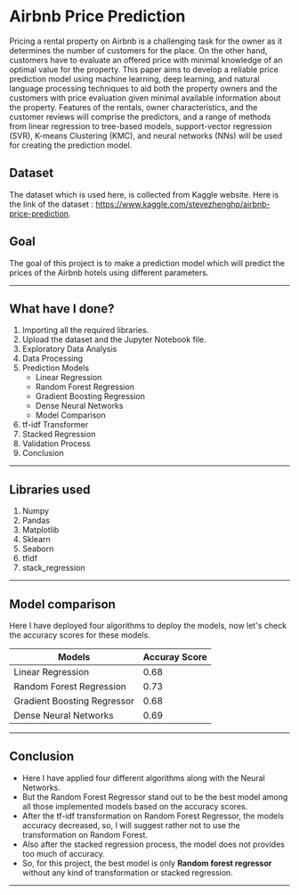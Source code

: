 # Airbnb Price Prediction
Pricing a rental property on Airbnb is a challenging task for the owner as it determines the number of customers for the place. On the other hand, customers have to evaluate an offered price with minimal knowledge of an optimal value for the property. This paper aims to develop a reliable price prediction model using machine learning, deep learning, and natural language processing techniques to aid both the property owners and the customers with price evaluation given minimal available information about the property. Features of the rentals, owner characteristics, and the customer reviews will comprise the predictors, and a range of methods from linear regression to tree-based models, support-vector regression (SVR), K-means Clustering (KMC), and neural networks (NNs) will be used for creating the prediction model.

## Dataset
The dataset which is used here, is collected from Kaggle website. Here is the link of the dataset : https://www.kaggle.com/stevezhenghp/airbnb-price-prediction.

## Goal
The goal of this project is to make a prediction model which will predict the prices of the Airbnb hotels using different parameters.
***************************************

## What have I done?
1. Importing all the required libraries.
2. Upload the dataset and the Jupyter Notebook file.
3. Exploratory Data Analysis
4. Data Processing
5. Prediction Models
    - Linear Regression
    - Random Forest Regression
    - Gradient Boosting Regression
    - Dense Neural Networks
    - Model Comparison
6. tf-idf Transformer
7. Stacked Regression
8. Validation Process
9. Conclusion

********************************
## Libraries used
1. Numpy
2. Pandas
3. Matplotlib
4. Sklearn
5. Seaborn
6. tfidf
7. stack_regression

**********************************

## Model comparison
Here I have deployed four algorithms to deploy the models, now let's check the accuracy scores for these models.

|Models|Accuray Score|
|-|-|
|Linear Regression|0.68|
|Random Forest Regression|0.73|
|Gradient Boosting Regressor|0.68|
|Dense Neural Networks|0.69|
***************************************
## Conclusion
* Here I have applied four different algorithms along with the Neural Networks.
* But the Random Forest Regressor stand out to be the best model among all those implemented models based on the accuracy scores.
* After the tf-idf transformation on Random Forest Regressor, the models accuracy decreased, so, I will suggest rather not to use the transformation on Random Forest.
* Also after the stacked regression process, the model does not provides too much of accuracy.
* So, for this project, the best model is only **Random forest regressor** without any kind of transformation or stacked regression.

******************************
